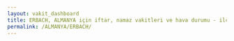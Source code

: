 ```yaml
---
layout: vakit_dashboard
title: ERBACH, ALMANYA için iftar, namaz vakitleri ve hava durumu - ilçe/eyalet seç
permalink: /ALMANYA/ERBACH/
---
```


<script type="text/javascript">
  var GLOBAL_COUNTRY = 'ALMANYA';
  var GLOBAL_CITY = 'ERBACH';
  var GLOBAL_STATE = '';
  var lat = 72;
  var lon = 21;
</script>
